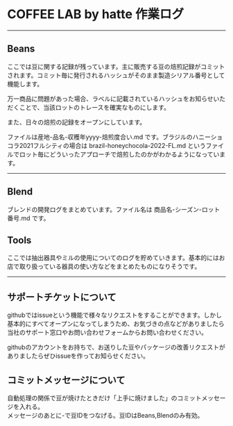 # COFFEE LAB by hatte 作業ログ
***
## Beans
ここでは豆に関する記録が残っています。主に販売する豆の焙煎記録がコミットされます。コミット毎に発行されるハッシュがそのまま製造シリアル番号として機能します。

万一商品に問題があった場合、ラベルに記載されているハッシュをお知らせいただくことで、当該ロットのトレースを確実なものにします。

また、日々の焙煎の記録をオープンにしています。

ファイルは産地-品名-収穫年yyyy-焙煎度合い.md です。ブラジルのハニーショコラ2021フルシティの場合は
brazil-honeychocola-2022-FL.md
というファイルでロット毎にどういったアプローチで焙煎したのかがわかるようになっています。
***
## Blend
ブレンドの開発ログをまとめています。ファイル名は
商品名-シーズン-ロット番号.md
です。

## Tools

ここでは抽出器具やミルの使用についてのログを貯めていきます。基本的にはお店で取り扱っている器具の使い方などをまとめたものになりそうです。
***
## サポートチケットについて

githubではissueという機能で様々なリクエストをすることができます。しかし基本的にすべてオープンになってしまうため、お気づきの点などがありましたら当社のサポート窓口やお問い合わせフォームからお問い合わせください。

githubのアカウントをお持ちで、お送りした豆やパッケージの改善リクエストがありましたらぜひissueを作ってお知らせください。

## コミットメッセージについて
自動処理の関係で豆が焼けたときだけ「上手に焼けました」のコミットメッセージを入れる。  
メッセージのあとに-で豆IDをつなげる。豆IDはBeans,Blendのみ有効。

